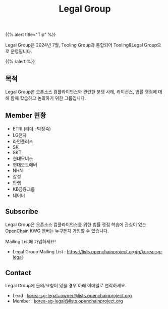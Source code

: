 ﻿---
title: "Legal Group"
weight: 100
type: docs
description: Legal Group은 오픈소스 컴플라이언스와 관련된 분쟁 사례, 라이선스, 법률 쟁점에 대해 함께 학습하고 논의하기 위한 그룹입니다.
---

{{% alert title="Tip" %}}

Legal Group은 2024년 7월, Tooling Group과 통합되어 Tooling&Legal Group으로 운영됩니다.

{{% /alert %}}

## 목적

Legal Group은 오픈소스 컴플라이언스와 관련한 분쟁 사례, 라이선스, 법률 쟁점에 대해 함께 학습하고 논의하기 위한 그룹입니다.  

## Member 현황

* ETRI (리더 : 박정숙)
* LG전자
* 라인플러스
* SK
* SKT
* 현대모비스
* 현대오토에버
* NHN
* 삼성
* 안랩
* KB금융그룹
* 네이버

## Subscribe

Legal Group은 오픈소스 컴플라이언스를 위한 법률 쟁점 학습에 관심이 있는 OpenChain KWG 멤버는 누구든지 가입할 수 있습니다. 

Mailing List에 가입하세요!

* Legal Group Mailing List : https://lists.openchainproject.org/g/korea-sg-legal

## Contact

Legal Group에 문의/요청이 있을 경우 아래 이메일로 연락하세요. 

* Lead : korea-sg-legal+owner@lists.openchainproject.org
* Member : korea-sg-legal@lists.openchainproject.org


